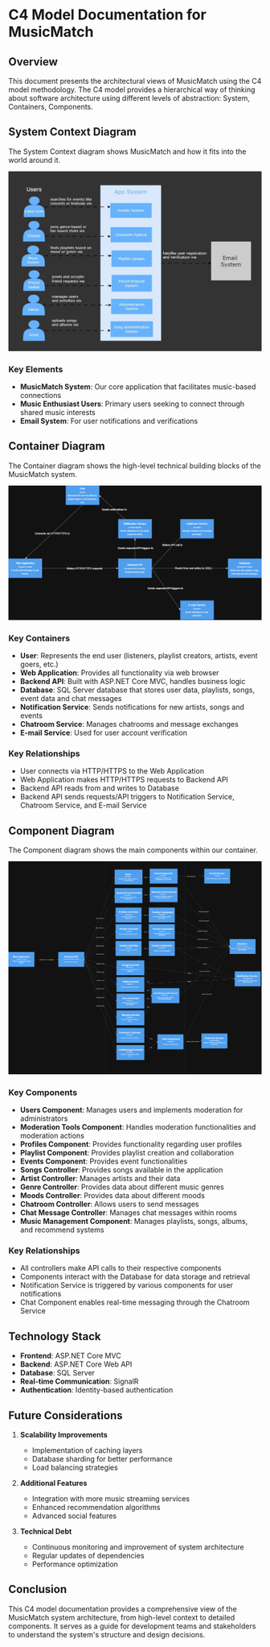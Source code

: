 # C4 Model Documentation for MusicMatch

## Overview
This document presents the architectural views of MusicMatch using the C4 model methodology. The C4 model provides a hierarchical way of thinking about software architecture using different levels of abstraction: System, Containers, Components.

## System Context Diagram
The System Context diagram shows MusicMatch and how it fits into the world around it.

![System Context Diagram](./system-diagram.JPG)

### Key Elements
- **MusicMatch System**: Our core application that facilitates music-based connections
- **Music Enthusiast Users**: Primary users seeking to connect through shared music interests
- **Email System**: For user notifications and verifications

## Container Diagram
The Container diagram shows the high-level technical building blocks of the MusicMatch system.

![Container Diagram](./Container-Diagram.png)

### Key Containers
- **User**: Represents the end user (listeners, playlist creators, artists, event goers, etc.)
- **Web Application**: Provides all functionality via web browser
- **Backend API**: Built with ASP.NET Core MVC, handles business logic
- **Database**: SQL Server database that stores user data, playlists, songs, event data and chat messages
- **Notification Service**: Sends notifications for new artists, songs and events
- **Chatroom Service**: Manages chatrooms and message exchanges
- **E-mail Service**: Used for user account verification

### Key Relationships
- User connects via HTTP/HTTPS to the Web Application
- Web Application makes HTTP/HTTPS requests to Backend API
- Backend API reads from and writes to Database
- Backend API sends requests/API triggers to Notification Service, Chatroom Service, and E-mail Service


## Component Diagram
The Component diagram shows the main components within our container.

![Component Diagram](./Component_Diagram.png)

### Key Components
- **Users Component**: Manages users and implements moderation for administrators
- **Moderation Tools Component**: Handles moderation functionalities and moderation actions
- **Profiles Component**: Provides functionality regarding user profiles
- **Playlist Component**: Provides playlist creation and collaboration
- **Events Component**: Provides event functionalities
- **Songs Controller**: Provides songs available in the application
- **Artist Controller**: Manages artists and their data
- **Genre Controller**: Provides data about different music genres
- **Moods Controller**: Provides data about different moods
- **Chatroom Controller**: Allows users to send messages
- **Chat Message Controller**: Manages chat messages within rooms
- **Music Management Component**: Manages playlists, songs, albums, and recommend systems

### Key Relationships
- All controllers make API calls to their respective components
- Components interact with the Database for data storage and retrieval
- Notification Service is triggered by various components for user notifications
- Chat Component enables real-time messaging through the Chatroom Service

## Technology Stack
- **Frontend**: ASP.NET Core MVC
- **Backend**: ASP.NET Core Web API
- **Database**: SQL Server
- **Real-time Communication**: SignalR
- **Authentication**: Identity-based authentication

  
## Future Considerations
1. **Scalability Improvements**
   - Implementation of caching layers
   - Database sharding for better performance
   - Load balancing strategies

2. **Additional Features**
   - Integration with more music streaming services
   - Enhanced recommendation algorithms
   - Advanced social features

3. **Technical Debt**
   - Continuous monitoring and improvement of system architecture
   - Regular updates of dependencies
   - Performance optimization

## Conclusion
This C4 model documentation provides a comprehensive view of the MusicMatch system architecture, from high-level context to detailed components. It serves as a guide for development teams and stakeholders to understand the system's structure and design decisions.
